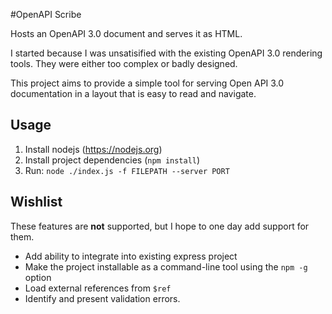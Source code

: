 #OpenAPI Scribe

Hosts an OpenAPI 3.0 document and serves it as HTML.

I started because I was unsatisified with the existing OpenAPI 3.0 rendering tools. They were either too complex or badly designed.

This project aims to provide a simple tool for serving Open API 3.0 documentation in a layout that is easy to read and navigate.

## Usage

1. Install nodejs (https://nodejs.org)
2. Install project dependencies (`npm install`)
3. Run: `node ./index.js -f FILEPATH --server PORT`

## Wishlist

These features are **not** supported, but I hope to one day add support for them.

* Add ability to integrate into existing express project
* Make the project installable as a command-line tool using the `npm -g` option
* Load external references from `$ref`
* Identify and present validation errors.
